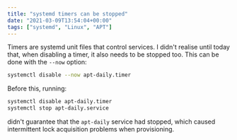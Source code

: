 ```yaml
---
title: "systemd timers can be stopped"
date: "2021-03-09T13:54:04+00:00"
tags: ["systemd", "Linux", "APT"]
---
```


Timers are systemd unit files that control services. I didn't realise until
today that, when disabling a timer, it also needs to be stopped too. This can be
done with the `--now` option:

```bash
systemctl disable --now apt-daily.timer
```

Before this, running:

```bash
systemctl disable apt-daily.timer
systemctl stop apt-daily.service
```

didn't guarantee that the `apt-daily` service had stopped, which caused
intermittent lock acquisition problems when provisioning.

